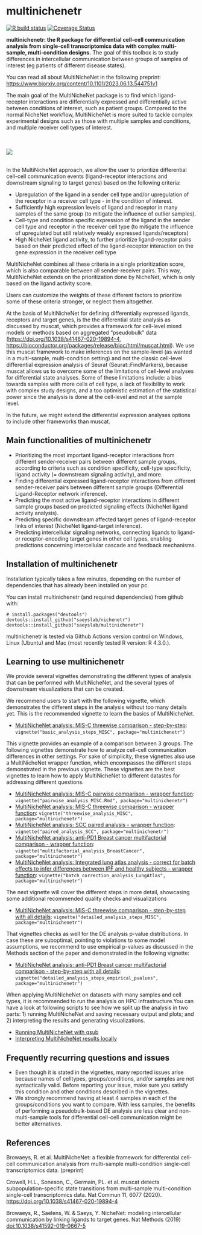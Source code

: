 <!-- README.md is generated from README.Rmd. Please edit that file -->
<!-- github markdown built using
rmarkdown::render("README.Rmd",output_format = "md_document")
-->

# multinichenetr

<!-- badges: start -->

[![R build
status](https://github.com/browaeysrobin/multinichenetr/workflows/R-CMD-check-bioc/badge.svg)](https://github.com/browaeysrobin/multinichenetr/actions)
[![Coverage
Status](https://codecov.io/gh/browaeysrobin/multinichenetr/branch/master/graph/badge.svg?token=0X627I4TM7)](https://codecov.io/gh/browaeysrobin/multinichenetr)
<!-- badges: end -->

**multinichenetr: the R package for differential cell-cell communication
analysis from single-cell transcriptomics data with complex
multi-sample, multi-condition designs.** The goal of this toolbox is to
study differences in intercellular communication between groups of
samples of interest (eg patients of different disease states).

You can read all about MultiNicheNet in the following preprint:
<https://www.biorxiv.org/content/10.1101/2023.06.13.544751v1>

The main goal of the MultiNicheNet package is to find which
ligand-receptor interactions are differentially expressed and
differentially active between conditions of interest, such as patient
groups. Compared to the normal NicheNet workflow, MultiNicheNet is more
suited to tackle complex experimental designs such as those with
multiple samples and conditions, and multiple receiver cell types of
interest.

<br><br> ![](vignettes/overview_figure.png) <br><br>

In the MultiNicheNet approach, we allow the user to prioritize
differential cell-cell communication events (ligand-receptor
interactions and downstream signaling to target genes) based on the
following criteria:

-   Upregulation of the ligand in a sender cell type and/or upregulation
    of the receptor in a receiver cell type - in the condition of
    interest.
-   Sufficiently high expression levels of ligand and receptor in many
    samples of the same group (to mitigate the influence of outlier
    samples).
-   Cell-type and condition specific expression of the ligand in the
    sender cell type and receptor in the receiver cell type (to mitigate
    the influence of upregulated but still relatively weakly expressed
    ligands/receptors)
-   High NicheNet ligand activity, to further prioritize ligand-receptor
    pairs based on their predicted effect of the ligand-receptor
    interaction on the gene expression in the receiver cell type

MultiNicheNet combines all these criteria in a single prioritization
score, which is also comparable between all sender-receiver pairs. This
way, MultiNicheNet extends on the prioritization done by NicheNet, which
is only based on the ligand activity score.

Users can customize the weights of these different factors to prioritize
some of these criteria stronger, or neglect them altogether.

At the basis of MultiNicheNet for defining differentially expressed
ligands, receptors and target genes, is the the differential state
analysis as discussed by muscat, which provides a framework for
cell-level mixed models or methods based on aggregated “pseudobulk” data
(<https://doi.org/10.1038/s41467-020-19894-4>,
<https://bioconductor.org/packages/release/bioc/html/muscat.html>). We
use this muscat framework to make inferences on the sample-level (as
wanted in a multi-sample, multi-condition setting) and not the classic
cell-level differential expression analysis of Seurat
(Seurat::FindMarkers), because muscat allows us to overcome some of the
limitations of cell-level analyses for differential state analyses. Some
of these limitations include: a bias towards samples with more cells of
cell type, a lack of flexibility to work with complex study designs, and
a too optimistic estimation of the statistical power since the analysis
is done at the cell-level and not at the sample level.

In the future, we might extend the differential expression analyses
options to include other frameworks than muscat.

## Main functionalities of multinichenetr

-   Prioritizing the most important ligand-receptor interactions from
    different sender-receiver pairs between different sample groups,
    according to criteria such as condition specificity, cell-type
    specificity, ligand activity (= downstream signaling activity), and
    more.
-   Finding differential expressed ligand-receptor interactions from
    different sender-receiver pairs between different sample groups
    (Differential Ligand-Receptor network inference).
-   Predicting the most active ligand-receptor interactions in different
    sample groups based on predicted signaling effects (NicheNet ligand
    activity analysis).
-   Predicting specific downstream affected target genes of
    ligand-receptor links of interest (NicheNet ligand-target
    inference).
-   Predicting intercellular signaling networks, connecting ligands to
    ligand- or receptor-encoding target genes in other cell types,
    enabling predictions concerning intercellular cascade and feedback
    mechanisms.

## Installation of multinichenetr

Installation typically takes a few minutes, depending on the number of
dependencies that has already been installed on your pc.

You can install multinichenetr (and required dependencies) from github
with:

    # install.packages("devtools")
    devtools::install_github("saeyslab/nichenetr")
    devtools::install_github("saeyslab/multinichenetr")

multinichenetr is tested via Github Actions version control on Windows,
Linux (Ubuntu) and Mac (most recently tested R version: R 4.3.0.).

## Learning to use multinichenetr

We provide several vignettes demonstrating the different types of
analysis that can be performed with MultiNicheNet, and the several types
of downstream visualizations that can be created.

We recommend users to start with the following vignette, which
demonstrates the different steps in the analysis without too many
details yet. This is the recommended vignette to learn the basics of
MultiNicheNet.

-   [MultiNicheNet analysis: MIS-C threewise comparison -
    step-by-step](vignettes/basic_analysis_steps_MISC.md):
    `vignette("basic_analysis_steps_MISC", package="multinichenetr")`

This vignette provides an example of a comparison between 3 groups. The
following vignettes demonstrate how to analyze cell-cell communication
differences in other settings. For sake of simplicity, these vignettes
also use a MultiNicheNet wrapper function, which encompasses the
different steps demonstrated in the previous vignette. These vignettes
are the best vignettes to learn how to apply MultiNicheNet to different
datastes for addressing different questions.

-   [MultiNicheNet analysis: MIS-C pairwise comparison - wrapper
    function](vignettes/pairwise_analysis_MISC.md):
    `vignette("pairwise_analysis_MISC.Rmd", package="multinichenetr")`
-   [MultiNicheNet analysis: MIS-C threewise comparison - wrapper
    function](vignettes/threewise_analysis_MISC.md):
    `vignette("threewise_analysis_MISC", package="multinichenetr")`
-   [MultiNicheNet analysis: SCC paired analysis - wrapper
    function](vignettes/paired_analysis_SCC.md):
    `vignette("paired_analysis_SCC", package="multinichenetr")`
-   [MultiNicheNet analysis: anti-PD1 Breast cancer multifactorial
    comparison - wrapper
    function](vignettes/multifactorial_analysis_BreastCancer.md):
    `vignette("multifactorial_analysis_BreastCancer", package="multinichenetr")`
-   [MultiNicheNet analysis: Integrated lung atlas analysis - correct
    for batch effects to infer differences between IPF and healthy
    subjects - wrapper
    function](vignettes/batch_correction_analysis_LungAtlas.md):
    `vignette("batch_correction_analysis_LungAtlas", package="multinichenetr")`

The next vignette will cover the different steps in more detail,
showcasing some additional recommended quality checks and visualizations

-   [MultiNicheNet analysis: MIS-C threewise comparison - step-by-step
    with all details](vignettes/detailed_analysis_steps_MISC.md):
    `vignette("detailed_analysis_steps_MISC", package="multinichenetr")`

That vignettes checks as well for the DE analysis p-value distributions.
In case these are suboptimal, pointing to violations to some model
assumptions, we recommend to use empirical p-values as discussed in the
Methods section of the paper and demonstrated in the following vignette:

-   [MultiNicheNet analysis: anti-PD1 Breast cancer multifactorial
    comparison - step-by-step with all
    details](vignettes/detailed_analysis_steps_empirical_pvalues.md):
    `vignette("detailed_analysis_steps_empirical_pvalues", package="multinichenetr")`

When applying MultiNicheNet on datasets with many samples and cell
types, it is recommended to run the analysis on HPC infrastructure.You
can have a look at following scripts to see how we split up the analysis
in two parts: 1) running MultiNicheNet and saving necessary output and
plots; and 2) interpreting the results and generating visualizations.

-   [Running MultiNicheNet with
    qsub](vignettes/2-multinichenet_prism_final_MSA.Rmd)
-   [Interpreting MultiNicheNet results
    locally](vignettes/3-multinichenet_interpretation_MSA_final.Rmd)

## Frequently recurring questions and issues

-   Even though it is stated in the vignettes, many reported issues
    arise because names of celltypes, groups/conditions, and/or samples
    are not syntactically valid. Before reporting your issue, make sure
    you satisfy this condition and other conditions described in the
    vignettes.
-   We strongly recommend having at least 4 samples in each of the
    groups/conditions you want to compare. With less samples, the
    benefits of performing a pseudobulk-based DE analysis are less clear
    and non-multi-sample tools for differential cell-cell communication
    might be better alternatives.

## References

Browaeys, R. et al. MultiNicheNet: a flexible framework for differential
cell-cell communication analysis from multi-sample multi-condition
single-cell transcriptomics data. (preprint)

Crowell, H.L., Soneson, C., Germain, PL. et al. muscat detects
subpopulation-specific state transitions from multi-sample
multi-condition single-cell transcriptomics data. Nat Commun 11, 6077
(2020). <https://doi.org/10.1038/s41467-020-19894-4>

Browaeys, R., Saelens, W. & Saeys, Y. NicheNet: modeling intercellular
communication by linking ligands to target genes. Nat Methods (2019)
<doi:10.1038/s41592-019-0667-5>
